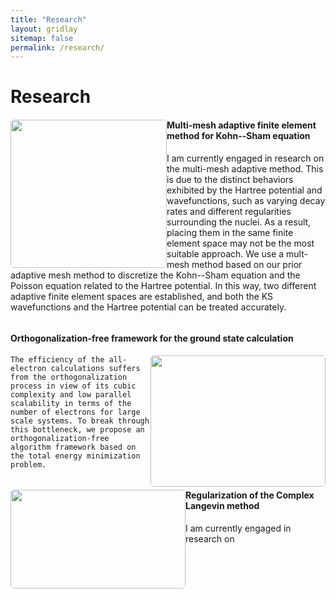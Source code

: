 ```yaml
---
title: "Research"
layout: gridlay
sitemap: false
permalink: /research/
---
```


# Research

<div class="rowl1">
  <img src="{{ site.url }}{{ site.baseurl }}/images/research/2023multimesh2.png" class="img-responsive" style="float: left; border-radius: 5px; width: 250px; height: 237px" />
  <h4>Multi-mesh adaptive finite element method for Kohn--Sham equation</h4>

  I am currently engaged in research on the multi-mesh adaptive method. This is due to the distinct behaviors exhibited by the Hartree potential and wavefunctions, such as varying decay rates and different regularities surrounding the nuclei. As a result, placing them in the same finite element space may not be the most suitable approach. We use a mult-mesh method based on our prior adaptive mesh method to discretize the Kohn--Sham equation and the Poisson equation related to the Hartree potential. In this way, two different adaptive finite element spaces are established, and both the KS wavefunctions and the Hartree potential can be treated accurately.

  <ul style="overflow: hidden">
  </ul>
</div>

<div class="rowl1">
  <h4>Orthogonalization-free framework for the ground state calculation</h4>
  <img src="{{ site.url }}{{ site.baseurl }}/images/research/C384.png" class="img-responsive" style="float: right; border-radius: 5px; width: 280px; height: 210px" />

	The efficiency of the all-electron calculations suffers from the orthogonalization process in view of its cubic complexity and low parallel scalability in terms of the number of electrons for large scale systems. To break through this bottleneck, we propose an orthogonalization-free algorithm framework based on the total energy minimization problem. 
   

  <ul style="overflow: hidden">
  </ul>
</div>

<div class="rowl1">
  <img src="{{ site.url }}{{ site.baseurl }}/images/research/cai2022an.png" class="img-responsive" style="float: left; border-radius: 5px; width: 280px; height: 158px" />
  <h4>Regularization of the Complex Langevin method</h4>

  I am currently engaged in research on 

  <ul style="overflow: hidden">
  </ul>
</div>


